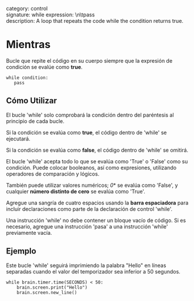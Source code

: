 category: control  
signature: while expression: \n\tpass  
description: A loop that repeats the code while the condition returns true. 

# Mientras
Bucle que repite el código en su cuerpo siempre que la expresión de condición se evalúe como **true**.   

```don
while condition:
   pass
```

## Cómo Utilizar

El bucle 'while' solo comprobará la condición dentro del paréntesis al principio de cada bucle. 

Si la condición se evalúa como **true**, el código dentro de 'while' se ejecutará.

Si la condición se evalúa como **false**, el código dentro de 'while' se omitirá.

El bucle 'while' acepta todo lo que se evalúa como 'True' o 'False' como su condición. Puede colocar booleanos, así como expresiones, utilizando operadores de comparación y lógicos. 

También puede utilizar valores numéricos; *0** se evalúa como 'False', y cualquier **número distinto de cero** se evalúa como 'True'.

Agregue una sangría de cuatro espacios usando la **barra espaciadora** para incluir declaraciones como parte de la declaración de control 'while'. 

Una instrucción 'while' no debe contener un bloque vacío de código. Si es necesario, agregue una instrucción 'pasa' a una instrucción 'while' previamente vacía. 

## Ejemplo

Este bucle 'while' seguirá imprimiendo la palabra "Hello" en líneas separadas cuando el valor del temporizador sea inferior a 50 segundos.

```don
while brain.timer.time(SECONDS) < 50:
    brain.screen.print("Hello")
    brain.screen.new_line()
```

<advanced>
</advanced>
